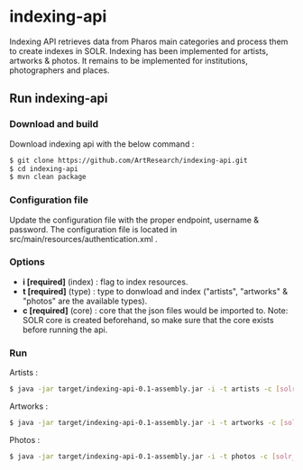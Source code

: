# indexing-api

Indexing API retrieves data from Pharos main categories and process them to create indexes in SOLR. Indexing has been implemented for artists, artworks & photos. It remains to be implemented for institutions, photographers and places.

## Run indexing-api

### Download and build

Download indexing api with the below command :

```bash
$ git clone https://github.com/ArtResearch/indexing-api.git
$ cd indexing-api
$ mvn clean package
```

### Configuration file

Update the configuration file with the proper endpoint, username & password. The configuration file is located in src/main/resources/authentication.xml .

### Options

* **i [required]** (index) : flag to index resources.
* **t [required]** (type) : type to donwload and index ("artists", "artworks" & "photos" are the available types).
* **c [required]** (core) : core that the json files would be imported to. Note: SOLR core is created beforehand, so make sure that the core exists before running the api.

### Run

Artists :

```bash
$ java -jar target/indexing-api-0.1-assembly.jar -i -t artists -c [solr_core]
```

Artworks :

```bash
$ java -jar target/indexing-api-0.1-assembly.jar -i -t artworks -c [solr_core]
```

Photos :

```bash
$ java -jar target/indexing-api-0.1-assembly.jar -i -t photos -c [solr_core]
```